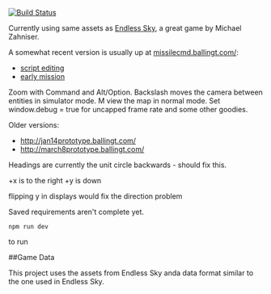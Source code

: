 [![Build Status](https://travis-ci.org/thomasballinger/shiplang.svg?branch=master)](https://travis-ci.org/thomasballinger/shiplang)

Currently using same assets as [Endless
Sky](https://github.com/endless-sky/endless-sky), a great game by Michael
Zahniser.

A somewhat recent version is usually up at
[missilecmd.ballingt.com/](http://missilecmd.ballingt.com/):

* [script editing](http://missilecmd.ballingt.com/?simulator)
* [early mission](http://missilecmd.ballingt.com/?gunner)

Zoom with Command and Alt/Option. Backslash moves the camera between entities
in simulator mode. M view the map in normal mode. Set window.debug = true for
uncapped frame rate and some other goodies.

Older versions:

* http://jan14prototype.ballingt.com/
* http://march8prototype.ballingt.com/


Headings are currently the unit circle backwards - should fix this.

+x is to the right
+y is down

flipping y in displays would fix the direction problem


Saved requirements aren't complete yet.

    npm run dev

to run


##Game Data

This project uses the assets from Endless Sky anda data format similar to
the one used in Endless Sky.

